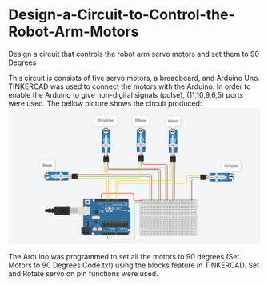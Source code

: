 # Design-a-Circuit-to-Control-the-Robot-Arm-Motors
Design a circuit that controls the robot arm servo motors and set them to 90 Degrees


This circuit is consists of five servo motors, a breadboard, and Arduino Uno. TINKERCAD was used to connect the motors with the Arduino. In order to enable the Arduino to give non-digital signals (pulse), (11,10,9,6,5) ports were used. The bellow picture shows the circuit produced:
![](Circuit.PNG)

The Arduino was programmed to set all the motors to 90 degrees (Set Motors to 90 Degrees Code.txt) using the blocks feature in TINKERCAD. Set and Rotate servo on pin functions were used. 



